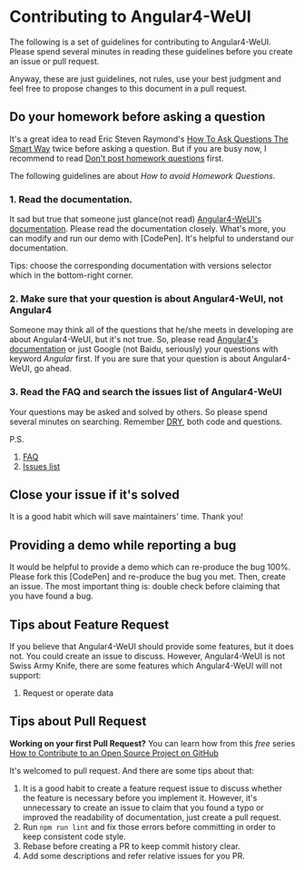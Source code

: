 # Contributing to Angular4-WeUI

The following is a set of guidelines for contributing to Angular4-WeUI. Please spend several minutes in reading these guidelines before you create an issue or pull request.

Anyway, these are just guidelines, not rules, use your best judgment and feel free to propose changes to this document in a pull request.


## Do your homework before asking a question

It's a great idea to read Eric Steven Raymond's [How To Ask Questions The Smart Way](http://www.catb.org/esr/faqs/smart-questions.html) twice before asking a question. But if you are busy now, I recommend to read [Don't post homework questions](http://www.catb.org/esr/faqs/smart-questions.html#homework) first.

The following guidelines are about *How to avoid Homework Questions*.

### 1. Read the documentation.

It sad but true that someone just glance(not read) [Angular4-WeUI's documentation](https://github.com/fbchen/angular4-weui). Please read the documentation closely. What's more, you can modify and run our demo with [CodePen]. It's helpful to understand our documentation.

Tips: choose the corresponding documentation with versions selector which in the bottom-right corner.

### 2. Make sure that your question is about Angular4-WeUI, not Angular4

Someone may think all of the questions that he/she meets in developing are about Angular4-WeUI, but it's not true. So, please read [Angular4's documentation](https://angular.io/docs/ts/latest/quickstart.html) or just Google (not Baidu, seriously) your questions with keyword *Angular* first. If you are sure that your question is about Angular4-WeUI, go ahead.

### 3. Read the FAQ and search the issues list of Angular4-WeUI

Your questions may be asked and solved by others. So please spend several minutes on searching. Remember [DRY](https://en.wikipedia.org/wiki/Don%27t_repeat_yourself), both code and questions.

P.S.

1. [FAQ](https://github.com/fbchen/angular4-weui/wiki/FAQ)
1. [Issues list](https://github.com/fbchen/angular4-weui/issues)

## Close your issue if it's solved

It is a good habit which will save maintainers' time. Thank you!

## Providing a demo while reporting a bug

It would be helpful to provide a demo which can re-produce the bug 100%. Please fork this [CodePen] and re-produce the bug you met. Then, create an issue. The most important thing is: double check before claiming that you have found a bug.


## Tips about Feature Request

If you believe that Angular4-WeUI should provide some features, but it does not. You could create an issue to discuss. However, Angular4-WeUI is not Swiss Army Knife, there are some features which Angular4-WeUI will not support:

1. Request or operate data


## Tips about Pull Request

**Working on your first Pull Request?** You can learn how from this *free* series [How to Contribute to an Open Source Project on GitHub](https://egghead.io/series/how-to-contribute-to-an-open-source-project-on-github)

It's welcomed to pull request. And there are some tips about that:

1. It is a good habit to create a feature request issue to discuss whether the feature is necessary before you implement it. However, it's unnecessary to create an issue to claim that you found a typo or improved the readability of documentation, just create a pull request.
1. Run `npm run lint` and fix those errors before committing in order to keep consistent code style.
1. Rebase before creating a PR to keep commit history clear.
1. Add some descriptions and refer relative issues for you PR.
